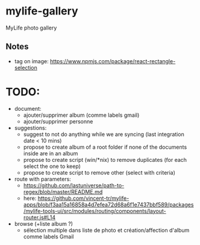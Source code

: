 # mylife-gallery
MyLife photo gallery

## Notes
 - tag on image: https://www.npmjs.com/package/react-rectangle-selection

# TODO:
 - document:
   - ajouter/supprimer album (comme labels gmail)
   - ajouter/supprimer personne
 - suggestions:
   - suggest to not do anything while we are syncing (last integration date < 10 mins)
   - propose to create album of a root folder if none of the documents inside are in an album
   - propose to create script (win/\*nix) to remove duplicates (for each select the one to keep)
   - propose to create script to remove other (select with criteria)
 - route with parameters:
   - https://github.com/lastuniverse/path-to-regex/blob/master/README.md
   - here: https://github.com/vincent-tr/mylife-apps/blob/f3aa15a16858a4d7efea72d68a6f1e7437bbf589/packages/mylife-tools-ui/src/modules/routing/components/layout-router.js#L14
 - browse (+liste album ?)
   - sélection multiple dans liste de photo et création/affection d'album comme labels Gmail
